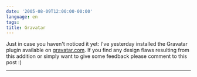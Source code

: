 ```yaml
---
date: '2005-08-09T12:00:00-00:00'
language: en
tags:
title: Gravatar
---
```



Just in case you haven't noticed it yet: I've yesterday installed the Gravatar plugin available on <a href="http://www.gravatar.com">gravatar.com</a>. If you find any design flaws resulting from this addition or simply want to give some feedback please comment to this post :)

-------------------------------

